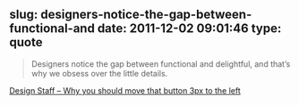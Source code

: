 slug: designers-notice-the-gap-between-functional-and
date: 2011-12-02 09:01:46
type: quote
---

> Designers notice the gap between functional and delightful, and that’s why we obsess over the little details.

[Design Staff – Why you should move that button 3px to the left](http://www.designstaff.org/articles/design-details-2011-11-29.html)
